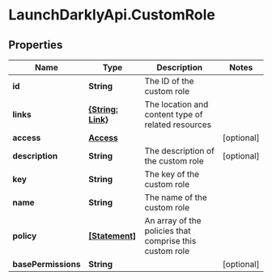 # LaunchDarklyApi.CustomRole

## Properties

Name | Type | Description | Notes
------------ | ------------- | ------------- | -------------
**id** | **String** | The ID of the custom role | 
**links** | [**{String: Link}**](Link.md) | The location and content type of related resources | 
**access** | [**Access**](Access.md) |  | [optional] 
**description** | **String** | The description of the custom role | [optional] 
**key** | **String** | The key of the custom role | 
**name** | **String** | The name of the custom role | 
**policy** | [**[Statement]**](Statement.md) | An array of the policies that comprise this custom role | 
**basePermissions** | **String** |  | [optional] 


